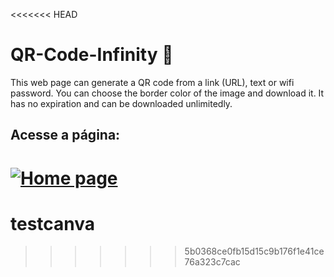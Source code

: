 <<<<<<< HEAD
# QR-Code-Infinity 🔲
This web page can generate a QR code from a link (URL), text or wifi password. You can choose the border color of the image and download it. It has no expiration and can be downloaded unlimitedly.
## Acesse a página:
[![Home page](https://img.shields.io/badge/-Home%20page-000?style=for-the-badge&logo=codesandbox&logoColor=white)](https://gdeusvid.github.io/QR-Code-Infinity/)
=======
# testcanva
>>>>>>> 5b0368ce0fb15d15c9b176f1e41ce76a323c7cac
